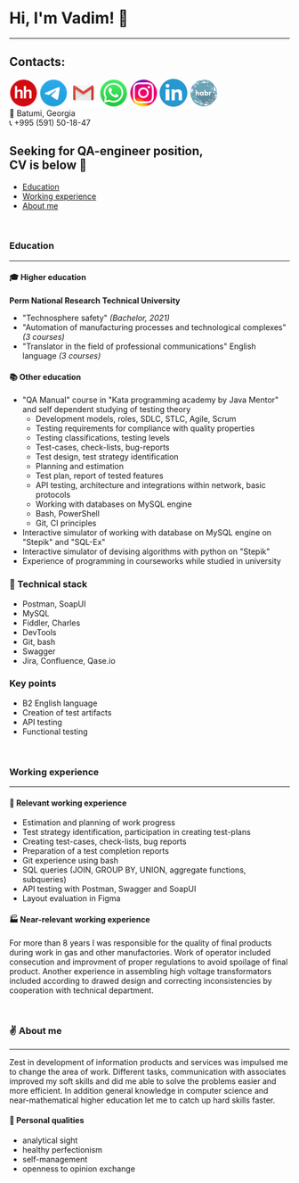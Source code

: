 
# Hi, I'm Vadim! :wave: </br>
___
## Contacts:
[<img src="https://github.com/Ordbe/ordbe/blob/main/hh-round.png?raw=true">](https://spb.hh.ru/resume/def79e23ff0b79c1470039ed1f70376c613374 "CV on hh") 
[<img src="https://github.com/Ordbe/ordbe/blob/main/tel-round.png?raw=true">](https://t.me/ordbe "Get in touch by Telegram") 
[<img src="https://github.com/Ordbe/ordbe/blob/main/gm-round.png?raw=true">](mailto:ordbetests@gmail.com "Get in touch by Gmail") 
[<img src="https://github.com/Ordbe/ordbe/blob/main/wh-round.png?raw=true">](https://wa.me/79324137713?text=Вам%20оффер! "Get in touch by Whatsapp") 
[<img src="https://github.com/Ordbe/ordbe/blob/main/inst-round.png?raw=true">](https://instagram.com/ordbe "My Instagram")
[<img src="https://github.com/Ordbe/ordbe/blob/main/linkedin-round.png?raw=true">](https://www.linkedin.com/in/ordbe "Get in touch by LinkedIn") 
[<img src="https://github.com/Ordbe/ordbe/blob/main/habr-round.png?raw=true">](https://career.habr.com/ordbe "Get in touch by Habr Career") </br>
:round_pushpin: Batumi, Georgia </br>
:telephone_receiver: +995 (591) 50-18-47 </br>

## Seeking for QA-engineer position, </br> CV is below :raised_hands: </br>
- [Education](#education)
- [Working experience](#workingexperience)
- [About me](#aboutme)

</br>

### Education<a name="education"></a>
___
#### :mortar_board: Higher education </br>
**Perm National Research Technical University**
- "Technosphere safety" *(Bachelor, 2021)*
- "Automation of manufacturing processes and technological complexes" *(3 courses)*
- "Translator in the field of professional communications" English language *(3 courses)*

#### :books: Other education </br>
- "QA Manual" course in "Kata programming academy by Java Mentor" and self dependent studying of testing theory
  - Development models, roles, SDLC, STLC, Agile, Scrum
  - Testing requirements for compliance with quality properties
  - Testing classifications, testing levels
  - Test-cases, check-lists, bug-reports
  - Test design, test strategy identification
  - Planning and estimation
  - Test plan, report of tested features
  - API testing, architecture and integrations within network, basic protocols
  - Working with databases on MySQL engine
  - Bash, PowerShell
  - Git, CI principles
- Interactive simulator of working with database on MySQL engine on "Stepik" and "SQL-Ex"
- Interactive simulator of devising algorithms with python on "Stepik"
- Experience of programming in courseworks while studied in university

### :wrench: Technical stack
- Postman, SoapUI
- MySQL
- Fiddler, Charles
- DevTools
- Git, bash
- Swagger
- Jira, Confluence, Qase.io

### Key points </br>
- B2 English language
- Creation of test artifacts
- API testing
- Functional testing

</br>

### Working experience<a name="workingexperience"></a>
___
#### :pushpin: Relevant working experience </br>
- Estimation and planning of work progress
- Test strategy identification, participation in creating test-plans
- Creating test-cases, check-lists, bug reports
- Preparation of a test completion reports
- Git experience using bash
- SQL queries (JOIN, GROUP BY, UNION, aggregate functions, subqueries)
- API testing with Postman, Swagger and SoapUI
- Layout evaluation in Figma

#### :factory: Near-relevant working experience </br>
For more than 8 years I was responsible for the quality of final products during work in gas and other manufactories. 
Work of operator included consecution and improvment of proper regulations to avoid spoilage of final product. Another experience in 
assembling high voltage transformators included according to drawed design and correcting inconsistencies by cooperation with
technical department.

</br>

### :v: About me<a name="aboutme"></a>
___
Zest in development of information products and services was impulsed me to change the area of work.
Different tasks, communication with associates improved my soft skills and did me able to solve the problems 
easier and more efficient. In addition general knowledge in computer science and near-mathematical higher education 
let me to catch up hard skills faster.

#### :small_orange_diamond: Personal qualities
- analytical sight
- healthy perfectionism
- self-management
- openness to opinion exchange

